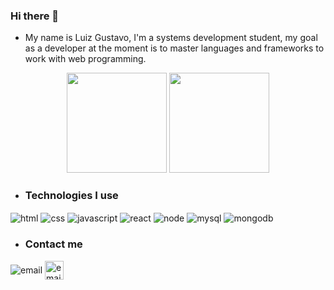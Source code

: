### Hi there 👋

* My name is Luiz Gustavo, I'm a systems development student, my goal as a developer at the moment is to master languages and frameworks to work with web programming.

<div align="center">
  <img height="160px" src="https://github-readme-stats.vercel.app/api?username=Luiz-NP&hide=stars,issues&show_icons=true&theme=tokyonight"/>
  <img height="160px" src="https://github-readme-stats.vercel.app/api/top-langs/?username=Luiz-NP&layout=compact&theme=tokyonight"/>
</div>

- ### Technologies I use
<div style="display: inline_blok">
    <img align="center" alt="html" src="https://img.shields.io/badge/HTML5-E34F26?style=for-the-badge&logo=html5&logoColor=white" />
    <img align="center" alt="css" src="https://img.shields.io/badge/CSS3-1572B6?style=for-the-badge&logo=css3&logoColor=white" />
    <img align="center" alt="javascript" src="https://img.shields.io/badge/JavaScript-F7DF1E?style=for-the-badge&logo=javascript&logoColor=black" />
    <img align="center" alt="react" src="https://img.shields.io/badge/React-20232A?style=for-the-badge&logo=react&logoColor=61DAFB" />
    <img align="center" alt="node" src="https://img.shields.io/badge/Node.js-43853D?style=for-the-badge&logo=node.js&logoColor=white" />
    <img align="center" alt="mysql" src="https://img.shields.io/badge/MySQL-005C84?style=for-the-badge&logo=mysql&logoColor=white" />
    <img align="center" alt="mongodb" src="https://img.shields.io/badge/MongoDB-4EA94B?style=for-the-badge&logo=mongodb&logoColor=white" />
</div>

- ### Contact me
<div style="display: inline_blok">
    <img align="center" alt="email" src="https://img.shields.io/badge/Gmail-D14836?style=for-the-badge&logo=gmail&logoColor=white" />
    <a href="https://www.linkedin.com/in/luiz-gustavo-silva-oliveira-04917a23a/">
        <img  width="30px" align="center" alt="email" src="https://cdn-icons-png.flaticon.com/512/145/145807.png" />
    </a>
</div>
